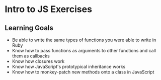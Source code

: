 # Intro to JS Exercises

## Learning Goals

- Be able to write the same types of functions you were able to write in Ruby
- Know how to pass functions as arguments to other functions and call them as callbacks
- Know how closures work
- Know how JavaScript's prototypical inheritance works
- Know how to monkey-patch new methods onto a class in JavaScript
